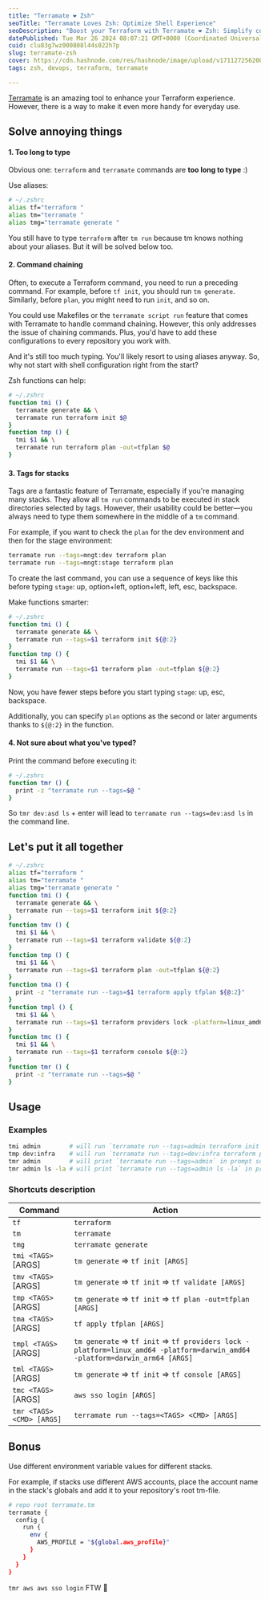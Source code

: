 ```yaml
---
title: "Terramate ❤️ Zsh"
seoTitle: "Terramate Loves Zsh: Optimize Shell Experience"
seoDescription: "Boost your Terraform with Terramate ❤️ Zsh: Simplify commands, streamline workflows, and manage stacks effortlessly. A must-have for DevOps engineers"
datePublished: Tue Mar 26 2024 08:07:21 GMT+0000 (Coordinated Universal Time)
cuid: clu83g7wz000808l44s022h7p
slug: terramate-zsh
cover: https://cdn.hashnode.com/res/hashnode/image/upload/v1711272562002/bf8a1b01-36a1-4610-afd9-c3e2499903aa.jpeg
tags: zsh, devops, terraform, terramate

---
```


[Terramate](https://github.com/terramate-io/terramate) is an amazing tool to enhance your Terraform experience. However, there is a way to make it even more handy for everyday use.

## Solve annoying things

#### 1\. Too long to type

Obvious one: `terraform` and `terramate` commands are **too long to type** :)

Use aliases:

```bash
# ~/.zshrc
alias tf="terraform "
alias tm="terramate "
alias tmg="terramate generate "
```

You still have to type `terraform` after `tm run` because tm knows nothing about your aliases. But it will be solved below too.

#### 2\. Command chaining

Often, to execute a Terraform command, you need to run a preceding command. For example, before `tf init`, you should run `tm generate`. Similarly, before `plan`, you might need to run `init`, and so on.

You could use Makefiles or the `terramate script run` feature that comes with Terramate to handle command chaining. However, this only addresses the issue of chaining commands. Plus, you'd have to add these configurations to every repository you work with.

And it's still too much typing. You'll likely resort to using aliases anyway. So, why not start with shell configuration right from the start?

Zsh functions can help:

```bash
# ~/.zshrc
function tmi () {
  terramate generate && \
  terramate run terraform init $@
}
function tmp () {
  tmi $1 && \
  terramate run terraform plan -out=tfplan $@
}
```

#### 3\. Tags for stacks

Tags are a fantastic feature of Terramate, especially if you're managing many stacks. They allow all `tm run` commands to be executed in stack directories selected by tags. However, their usability could be better—you always need to type them somewhere in the middle of a `tm` command.

For example, if you want to check the `plan` for the dev environment and then for the stage environment:

```bash
terramate run --tags=mngt:dev terraform plan
terramate run --tags=mngt:stage terraform plan
```

To create the last command, you can use a sequence of keys like this before typing `stage`: up, option+left, option+left, left, esc, backspace.

Make functions smarter:

```bash
# ~/.zshrc
function tmi () {
  terramate generate && \
  terramate run --tags=$1 terraform init ${@:2}
}
function tmp () {
  tmi $1 && \
  terramate run --tags=$1 terraform plan -out=tfplan ${@:2}
}
```

Now, you have fewer steps before you start typing `stage`: up, esc, backspace.

Additionally, you can specify `plan` options as the second or later arguments thanks to `${@:2}` in the function.

#### 4\. Not sure about what you've typed?

Print the command before executing it:

```bash
# ~/.zshrc
function tmr () {
  print -z "terramate run --tags=$@ "
}
```

So `tmr dev:asd ls` + enter will lead to `terramate run --tags=dev:asd ls` in the command line.

## Let's put it all together

```bash
# ~/.zshrc
alias tf="terraform "
alias tm="terramate "
alias tmg="terramate generate "
function tmi () {
  terramate generate && \
  terramate run --tags=$1 terraform init ${@:2}
}
function tmv () {
  tmi $1 && \
  terramate run --tags=$1 terraform validate ${@:2}
}
function tmp () {
  tmi $1 && \
  terramate run --tags=$1 terraform plan -out=tfplan ${@:2}
}
function tma () {
  print -z "terramate run --tags=$1 terraform apply tfplan ${@:2}"
}
function tmpl () {
  tmi $1 && \
  terramate run --tags=$1 terraform providers lock -platform=linux_amd64 -platform=darwin_amd64 -platform=darwin_arm64 ${@:2}
}
function tmc () {
  tmi $1 && \
  terramate run --tags=$1 terraform console ${@:2}
}
function tmr () {
  print -z "terramate run --tags=$@ "
}
```

## Usage

### Examples

```bash
tmi admin        # will run `terramate run --tags=admin terraform init`
tmp dev:infra    # will run `terramate run --tags=dev:infra terraform plan -out=tfplan`
tmr admin        # will print `terramate run --tags=admin` in prompt so you can run any command in the admin stack dir
tmr admin ls -la # will print `terramate run --tags=admin ls -la` in prompt, press 'enter' to execute `ls -la` in the admin stack dir or append more args
```

### Shortcuts description

| Command | Action |
| --- | --- |
| `tf` | `terraform` |
| `tm` | `terramate` |
| `tmg` | `terramate generate` |
| `tmi <TAGS>` \[ARGS\] | `tm generate` =&gt; `tf init [ARGS]` |
| `tmv <TAGS>` \[ARGS\] | `tm generate` =&gt; `tf init` =&gt; `tf validate [ARGS]` |
| `tmp <TAGS>` \[ARGS\] | `tm generate` =&gt; `tf init` =&gt; `tf plan -out=tfplan [ARGS]` |
| `tma <TAGS>` \[ARGS\] | `tf apply tfplan [ARGS]` |
| `tmpl <TAGS>` \[ARGS\] | `tm generate` =&gt; `tf init` =&gt; `tf providers lock -platform=linux_amd64 -platform=darwin_amd64 -platform=darwin_arm64 [ARGS]` |
| `tml <TAGS>` \[ARGS\] | `tm generate` =&gt; `tf init` =&gt; `tf console [ARGS]` |
| `tmc <TAGS>` \[ARGS\] | `aws sso login [ARGS]` |
| `tmr <TAGS> <CMD> [ARGS]` | `terramate run --tags=<TAGS> <CMD> [ARGS]` |

## Bonus

Use different environment variable values for different stacks.

For example, if stacks use different AWS accounts, place the account name in the stack's globals and add it to your repository's root tm-file.

```bash
# repo root terramate.tm
terramate {
  config {
    run {
      env {
        AWS_PROFILE = "${global.aws_profile}"
      }
    }
  }
}
```

`tmr aws aws sso login` FTW 🤟